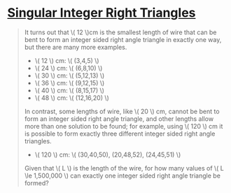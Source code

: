 # [Singular Integer Right Triangles](https://projecteuler.net/problem=75)

> It turns out that \\( 12 \\)cm is the smallest length of wire that can be bent to form an integer sided right angle triangle in exactly one way, but there are many more examples.
> 
> 
> - \\( 12 \\) cm: \\( (3,4,5) \\)
> - \\( 24 \\) cm: \\( (6,8,10) \\)
> - \\( 30 \\) cm: \\( (5,12,13) \\)
> - \\( 36 \\) cm: \\( (9,12,15) \\)
> - \\( 40 \\) cm: \\( (8,15,17) \\)
> - \\( 48 \\) cm: \\( (12,16,20) \\)
> 
> In contrast, some lengths of wire, like \\( 20 \\) cm, cannot be bent to form an integer sided right angle triangle, and other lengths allow more than one solution to be found; for example, using \\( 120 \\) cm it is possible to form exactly three different integer sided right angle triangles.
> 
> 
> - \\( 120 \\) cm: \\( (30,40,50), (20,48,52), (24,45,51) \\)
> 
> Given that \\( L \\) is the length of the wire, for how many values of \\( L \le 1,500,000 \\) can exactly one integer sided right angle triangle be formed?
